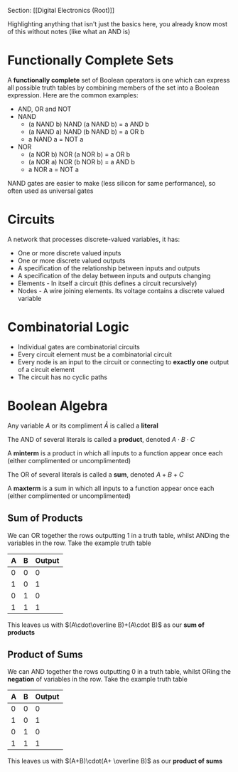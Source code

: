 Section: [[Digital Electronics (Root)]]

Highlighting anything that isn't just the basics here, you already know most of this without notes (like what an AND is)
# Functionally Complete Sets

A **functionally complete** set of Boolean operators is one which can express all possible truth tables by combining members of the set into a Boolean expression. Here are the common examples:

- AND, OR and NOT
- NAND
	- (a NAND b) NAND (a NAND b) = a AND b
	- (a NAND a) NAND (b NAND b) = a OR b
	- a NAND a = NOT a
- NOR
	- (a NOR b) NOR (a NOR b) = a OR b
	- (a NOR a) NOR (b NOR b) = a AND b
	- a NOR a = NOT a

NAND gates are easier to make (less silicon for same performance), so often used as universal gates 
# Circuits

A network that processes discrete-valued variables, it has:

- One or more discrete valued inputs
- One or more discrete valued outputs
- A specification of the relationship between inputs and outputs
- A specification of the delay between inputs and outputs changing
- Elements - In itself a circuit (this defines a circuit recursively)
- Nodes - A wire joining elements. Its voltage contains a discrete valued variable
# Combinatorial Logic 

- Individual gates are combinatorial circuits
- Every circuit element must be a combinatorial circuit
- Every node is an input to the circuit or connecting to **exactly one** output of a circuit element
- The circuit has no cyclic paths
# Boolean Algebra

Any variable $A$ or its compliment $\bar A$ is called a **literal**

The AND of several literals is called a **product**, denoted $A\cdot B\cdot C$


A **minterm** is a product in which all inputs to a function appear once each (either complimented or uncomplimented)

The OR of several literals is called a **sum**, denoted $A+B+C$

A **maxterm** is a sum in which all inputs to a function appear once each (either complimented or uncomplimented)
## Sum of Products

We can OR together the rows outputting 1 in a truth table, whilst ANDing the variables in the row. Take the example truth table

| A   | B   | Output |
| --- | --- | ------ |
| 0   | 0   | 0      |
| 1   | 0   | 1      |
| 0   | 1   | 0      |
| 1   | 1   | 1      |
This leaves us with $(A\cdot\overline B)+(A\cdot B)$ as our **sum of products**

## Product of Sums

We can AND together the rows outputting 0 in a truth table, whilst ORing the **negation** of variables in the row. Take the example truth table

| A   | B   | Output |
| --- | --- | ------ |
| 0   | 0   | 0      |
| 1   | 0   | 1      |
| 0   | 1   | 0      |
| 1   | 1   | 1      |
This leaves us with $(A+B)\cdot(A+ \overline B)$ as our **product of sums**
